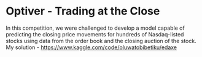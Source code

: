 # Optiver - Trading at the Close
In this competition, we were challenged to develop a model capable of predicting the closing price movements for hundreds of Nasdaq-listed stocks using data from the order book and the closing auction of the stock.
My solution - https://www.kaggle.com/code/oluwatobibetiku/edaxe
